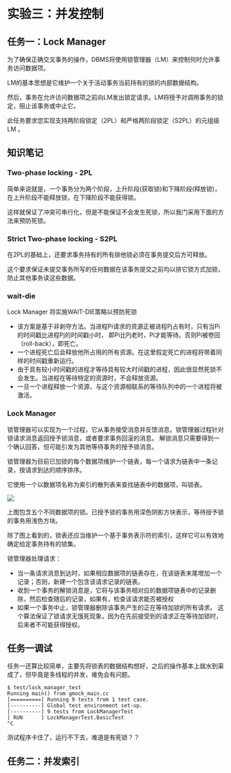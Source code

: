 # 实验三：并发控制

## 任务一：Lock Manager
为了确保正确交叉事务的操作，DBMS将使用锁管理器（LM）来控制何时允许事务访问数据项。

LM的基本思想是它维护一个关于活动事务当前持有的锁的内部数据结构。

然后，事务在允许访问数据项之前向LM发出锁定请求。LM将授予对调用事务的锁定，阻止该事务或中止它。

此任务要求您实现支持两阶段锁定（2PL）和严格两阶段锁定（S2PL）的元组级LM 。

## 知识笔记
### Two-phase locking - 2PL
简单来说就是，一个事务分为两个阶段，上升阶段(获取锁)和下降阶段(释放锁)，在上升阶段不能释放锁，在下降阶段不能获得锁。

这样就保证了冲突可串行化，但是不能保证不会发生死锁，所以我门采用下面的方法来预防死锁。

### Strict Two-phase locking - S2PL
在2PL的基础上，还要求事务持有的所有排他锁必须在事务提交后方可释放。

这个要求保证未提交事务所写的任何数据在该事务提交之前均以排它锁方式加锁，防止其他事务读这些数据。

### wait-die
Lock Manager 将实施WAIT-DIE策略以预防死锁
+ 该方案是基于非剥夺方法。当进程Pi请求的资源正被进程Pj占有时，只有当Pi的时间戳比进程Pj的时间戳小时，
即Pi比Pj老时，Pi才能等待。否则Pi被卷回（roll-back），即死亡。
+ 一个进程死亡后会释放他所占用的所有资源。在这里假定死亡的进程将带着同样的时间戳重新运行。
+ 由于具有较小时间戳的进程才等待具有较大时间戳的进程，因此很显然死锁不会发生。当进程在等待特定的资源时，不会释放资源。
+ 一旦一个进程释放一个资源，与这个资源相联系的等待队列中的一个进程将被激活。


### Lock Manager
锁管理器可以实现为一个过程，它从事务接受消息并反馈消息。锁管理器过程针对锁请求消息返回授予锁消息，或者要求事务回滚的消息。
解锁消息只需要得到一个确认回答，但可能引发为其他等待事务的授予锁消息。

锁管理器为目前已加锁的每个数据项维护一个链表，每一个请求为链表中一条记录，按请求到达的顺序排序。

它使用一个以数据项名称为索引的散列表来查找链表中的数据项，叫锁表。

![](https://github.com/liu-jianhao/CMU-15-445/blob/master/Lab3-Concurrency-Control/%E9%94%81%E8%A1%A8.png)

上图包含五个不同数据项的锁。已授予锁的事务用深色阴影方块表示，等待授予锁的事务用浅色方块。

除了图上看到的，锁表还应当维护一个基于事务表示符的索引，这样它可以有效地确定给定事务持有的锁集。


锁管理器处理请求：
+ 当一条请求消息到达时，如果相应数据项的链表存在，在该链表末尾增加一个记录；否则，新建一个包含该请求记录的链表。
+ 收到一个事务的解锁消息是，它将与该事务相对应的数据项链表中的记录删除，然后检查随后的记录，如果有，检查该请求能否被授权
+ 如果一个事务中止，锁管理器删除该事务产生的正在等待加锁的所有请求。
这个算法保证了锁请求无饿死现象，因为在先前接受到的请求正在等待加锁时，后来者不可能获得授权。

## 任务一调试
任务一还算比较简单，主要先将锁表的数据结构想好，之后的操作基本上就水到渠成了，但毕竟是多线程的并发，难免会有问题。
```
$ test/lock_manager_test
Running main() from gmock_main.cc
[==========] Running 9 tests from 1 test case.
[----------] Global test environment set-up.
[----------] 9 tests from LockManagerTest
[ RUN      ] LockManagerTest.BasicTest
^C
```
测试程序卡住了，运行不下去，难道是有死锁？？


## 任务二：并发索引
